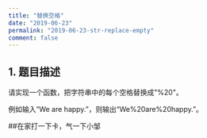 ```yaml
---
title: "替换空格"
date: "2019-06-23"
permalink: "2019-06-23-str-replace-empty"
comment: false
---
```


## 1. 题目描述

请实现一个函数，把字符串中的每个空格替换成"%20"。

例如输入“We are happy.”，则输出“We%20are%20happy.”。


##在家打一下卡，气一下小邹
